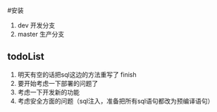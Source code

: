 #安装
1. dev 开发分支
2. master 生产分支

## todoList
1. 明天有空的话把sql这边的方法重写了 finish
2. 要开始考虑一下部署的问题了
3. 考虑一下开发新的功能
4. 考虑安全方面的问题（sql注入，准备把所有sql语句都改为预编译语句）
